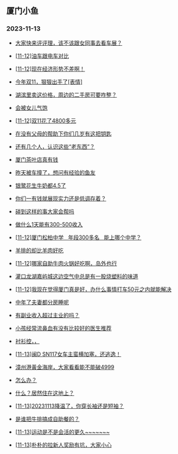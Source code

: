 ## 厦门小鱼 
### 2023-11-13

+ [大家快来评评理，该不该跟女同事去看车展？](http://bbs.xmfish.com/read-htm-tid-18104330.html)

+ [[11-12]油车跟电车对比](http://bbs.xmfish.com/read-htm-tid-18104381.html)

+ [[11-12]现在经济形势不差啊！](http://bbs.xmfish.com/read-htm-tid-18104378.html)

+ [今年双11，狠狠出手了[表情]](http://bbs.xmfish.com/read-htm-tid-18104443.html)

+ [湖滨里卖这价格，周边的二手房可要咋整？](http://bbs.xmfish.com/read-htm-tid-18104513.html)

+ [会被女儿气饱](http://bbs.xmfish.com/read-htm-tid-18104312.html)

+ [[11-12]双11花了4800多元](http://bbs.xmfish.com/read-htm-tid-18104319.html)

+ [在没有父母的帮助下你们几岁有这把钥匙](http://bbs.xmfish.com/read-htm-tid-18104439.html)

+ [还有几个人，认识这些“老东西”？](http://bbs.xmfish.com/read-htm-tid-18104404.html)

+ [厦门茶叶店真有钱](http://bbs.xmfish.com/read-htm-tid-18104543.html)

+ [昨天被车撞了，想问有经验的鱼友](http://bbs.xmfish.com/read-htm-tid-18104558.html)

+ [银鹭花生牛奶都4.5了](http://bbs.xmfish.com/read-htm-tid-18104554.html)

+ [你们一有钱就展现实力还是低调存着？](http://bbs.xmfish.com/read-htm-tid-18104436.html)

+ [碰到这样的事大家会帮吗](http://bbs.xmfish.com/read-htm-tid-18104494.html)

+ [做什么1天能有300-500收入](http://bbs.xmfish.com/read-htm-tid-18104607.html)

+ [[11-12]厦门松柏中学   年段300多名   能上哪个中学？](http://bbs.xmfish.com/read-htm-tid-18104665.html)

+ [羊排的却比羊肉好吃](http://bbs.xmfish.com/read-htm-tid-18104600.html)

+ [[11-12]哪家自助牛肉火锅好吃啊，岛外也行](http://bbs.xmfish.com/read-htm-tid-18104520.html)

+ [灌口龙湖嘉屿城这边空气中总是有一股烧塑料的味道](http://bbs.xmfish.com/read-htm-tid-18104570.html)

+ [[11-12]我现在觉得厦门真是好，办什么事情打车50元之内就能解决](http://bbs.xmfish.com/read-htm-tid-18104541.html)

+ [中年了夫妻都分房睡呢](http://bbs.xmfish.com/read-htm-tid-18104729.html)

+ [有副业收入超过主业的吗？](http://bbs.xmfish.com/read-htm-tid-18104646.html)

+ [小孩经常流鼻血有没有比较好的医生推荐](http://bbs.xmfish.com/read-htm-tid-18104705.html)

+ [衬衫控，，](http://bbs.xmfish.com/read-htm-tid-18104753.html)

+ [[11-13]闽D SN117女车主蛮横加塞，还逃逸！](http://bbs.xmfish.com/read-htm-tid-18104844.html)

+ [漳州港黃金海岸，大家看看能不能破4999](http://bbs.xmfish.com/read-htm-tid-18104804.html)

+ [怎么办？](http://bbs.xmfish.com/read-htm-tid-18104674.html)

+ [什么？居然住在这地上？](http://bbs.xmfish.com/read-htm-tid-18104816.html)

+ [[11-13]20231113降温了，你穿长袖还是短袖？](http://bbs.xmfish.com/read-htm-tid-18104783.html)

+ [是谁把牛排搞成自助餐的？](http://bbs.xmfish.com/read-htm-tid-18104938.html)

+ [[11-13]运动是不是会活的更久~~~~~~~](http://bbs.xmfish.com/read-htm-tid-18105015.html)

+ [[11-13]朴朴的拉新人奖励有坑，大家小心](http://bbs.xmfish.com/read-htm-tid-18104801.html)

